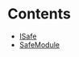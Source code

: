 

# Contents
- [ISafe](ISafe.sol/interface.ISafe.md)
- [SafeModule](SafeModule.sol/contract.SafeModule.md)
